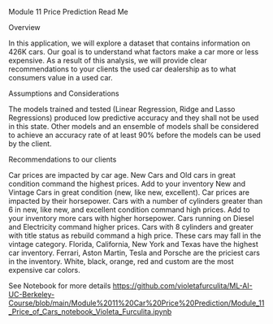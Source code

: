 Module 11 Price Prediction Read Me

Overview

In this application, we will explore a dataset that contains information on 426K cars. Our goal is to understand what factors make a car more or less expensive. As a result of this analysis, we will provide clear recommendations to your clients the used car dealership as to what consumers value in a used car.

Assumptions and Considerations

The models trained and tested (Linear Regression, Ridge and Lasso Regressions) produced low predictive accuracy and they shall not be used in this state. Other models and an ensemble of models shall be considered to achieve an accuracy rate of at least 90% before the models can be used by the client.

Recommendations to our clients

Car prices are impacted by car age. New Cars and Old cars in great condition command the highest prices. Add to your inventory New and Vintage Cars in great condition (new, like new, excellent).
Car prices are impacted by their horsepower. Cars with a number of cylinders greater than 6 in new, like new, and excellent condition command high prices. Add to your inventory more cars with higher horsepower.
Cars running on Diesel and Electricity command higher prices.
Cars with 8 cylinders and greater with title status as rebuild command a high price. These cars may fall in the vintage category.
Florida, California, New York and Texas have the highest car inventory.
Ferrari, Aston Martin, Tesla and Porsche are the priciest cars in the inventory.
White, black, orange, red and custom are the most expensive car colors.


See Notebook for more details 
https://github.com/violetafurculita/ML-AI-UC-Berkeley-Course/blob/main/Module%2011%20Car%20Price%20Prediction/Module_11_Price_of_Cars_notebook_Violeta_Furculita.ipynb
